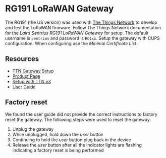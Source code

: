 # RG191 LoRaWAN Gateway
The RG191 (the US version) was used with [The Things Network](https://www.thethingsnetwork.org/) to develop and test the LoRaWAN firmware. Follow The Things Network documentation for the *Laird Sentrius RG191 LoRaWAN Gateway* for setup. The default username is `sentrius` and password is `RG1xx`. Setup the gateway with CUPS configuration. When configuring use the *Minimal Certificate List*.

## Resources

- [TTN Gateway Setup](https://www.thethingsindustries.com/docs/gateways/models/laird-sentrius/)
- [Product Page](https://www.lairdconnect.com/iot-devices/lorawan-iot-devices/sentrius-rg1xx-lorawan-gateway-wi-fi-ethernet-optional-lte-us-only#documentation)
- [Setup with TTN v3](https://www.lairdconnect.com/documentation/application-note-setting-basic-station-things-stack-v3)
- [User Guide](https://www.lairdconnect.com/documentation/user-guidedatasheet-rg1xx-rg191lte)

## Factory reset

We found the user guide did not provide the correct instructions to factory reset the gateway. The following steps were used to reset the gateway:
1. Unplug the gateway
2. While unplugged, hold down the *user* button
3. Continuing to hold the *user* button plug back in the device
4. Release the *user* button after all the indicator lights are flashing indicating a factory reset is being performed
